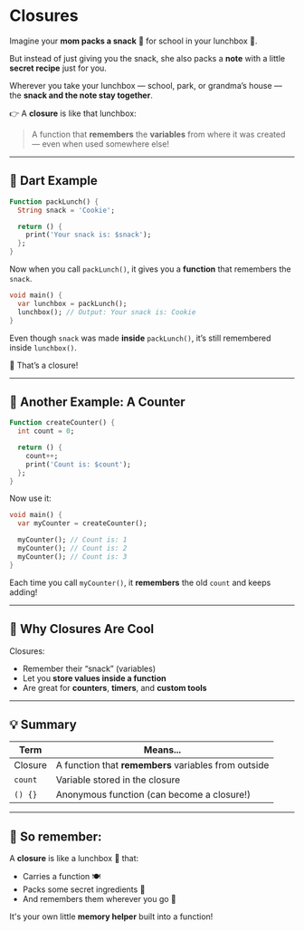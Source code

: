 # Closures

Imagine your **mom packs a snack** 🍪 for school in your lunchbox 🧺.

But instead of just giving you the snack, she also packs a **note** with a little **secret recipe** just for you.

Wherever you take your lunchbox — school, park, or grandma’s house — the **snack and the note stay together**.

👉 A **closure** is like that lunchbox:

> A function that **remembers** the **variables** from where it was created — even when used somewhere else!

---

## 🍪 Dart Example

```dart
Function packLunch() {
  String snack = 'Cookie';

  return () {
    print('Your snack is: $snack');
  };
}
```

Now when you call `packLunch()`, it gives you a **function** that remembers the `snack`.

```dart
void main() {
  var lunchbox = packLunch();
  lunchbox(); // Output: Your snack is: Cookie
}
```

Even though `snack` was made **inside** `packLunch()`, it’s still remembered inside `lunchbox()`.

🎉 That’s a closure!

---

## 🧮 Another Example: A Counter

```dart
Function createCounter() {
  int count = 0;

  return () {
    count++;
    print('Count is: $count');
  };
}
```

Now use it:

```dart
void main() {
  var myCounter = createCounter();

  myCounter(); // Count is: 1
  myCounter(); // Count is: 2
  myCounter(); // Count is: 3
}
```

Each time you call `myCounter()`, it **remembers** the old `count` and keeps adding!

---

## 🧠 Why Closures Are Cool

Closures:

* Remember their “snack” (variables)
* Let you **store values inside a function**
* Are great for **counters**, **timers**, and **custom tools**

---

## 💡 Summary

| Term    | Means...                                             |
|---------|------------------------------------------------------|
| Closure | A function that **remembers** variables from outside |
| `count` | Variable stored in the closure                       |
| `() {}` | Anonymous function (can become a closure!)           |

---

## 🎉 So remember:

A **closure** is like a lunchbox 🧺 that:

* Carries a function 🍽️
* Packs some secret ingredients 📝
* And remembers them wherever you go 🚶

It's your own little **memory helper** built into a function!

